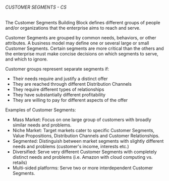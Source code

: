 ###### CUSTOMER SEGMENTS - CS
The Customer Segments Building Block defines different groups of people and/or organizations that the enterprise aims to reach and serve.

Customer Segments are grouped by common needs, behaviors, or other attributes. A business model may define one or several large or small Customer Segments. Certain segments are more critical than the others and the enterprise must make concise decisions on which segments to serve, and which to ignore.

Customer groups represent separate segments if:  
* Their needs require and justify a distinct offer
* They are reached through different Distribution Channels
* They require different types of relationships
* They have substantially different profitability
* They are willing to pay for different aspects of the offer

Examples of Customer Segments:
* Mass Market: Focus on one large group of customers with broadly similar needs and problems.
* Niche Market: Target markets cater to specific Customer Segments, Value Propositions, Distribution Channels and Customer Relationships.
* Segmented: Distinguish between market segments with slightly different needs and problems (customer's income, interests etc.)
* Diversified: Serve very different Customer Segments with completely distinct needs and problems (i.e. Amazon with cloud computing vs. retails)
* Multi-sided platforms: Serve two or more interdependent Customer Segments.
